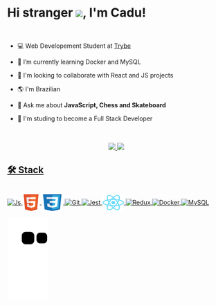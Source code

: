 <h1 align="left">Hi stranger <img src="https://raw.githubusercontent.com/kaueMarques/kaueMarques/master/hi.gif" height="30px">, I'm Cadu!</h1>

<br>

- 💻 Web Developement Student at [Trybe](https://www.betrybe.com) 

- 🌱 I’m currently learning Docker and MySQL

- :handshake: I'm looking to collaborate with React and JS projects

- 🌎 I'm Brazilian

- 💬 Ask me about **JavaScript, Chess and Skateboard**

- 🎯 I'm studing to become a Full Stack Developer

<br>
<br>

<div align="center">
  <a href="https://github.com/StephanCadu">
  <img height="150em" src="https://github-readme-stats.vercel.app/api?username=StephanCadu&show_icons=true&theme=maroongold&include_all_commits=true&count_private=true"/>
  <img height="150em" src="https://github-readme-stats.vercel.app/api/top-langs/?username=StephanCadu&layout=compact&langs_count=7&theme=maroongold"/>
</div>
  
## :hammer_and_wrench: Stack

<div style="display: inline_block"><br>  
  <img align="center" alt="Js" height="40" width="50" src="https://cdn.jsdelivr.net/gh/devicons/devicon/icons/javascript/javascript-original.svg" />
  <img align="center" alt="HTML" height="40" width="40" src="https://raw.githubusercontent.com/devicons/devicon/master/icons/html5/html5-original.svg">
  <img align="center" alt="CSS" height="40" width="50" src="https://raw.githubusercontent.com/devicons/devicon/master/icons/css3/css3-original.svg">
  <img align="center" alt="Git" height="40" width="50" src="https://cdn.jsdelivr.net/gh/devicons/devicon/icons/git/git-original.svg" />
  <img align="center" alt="Jest" height="40" width="50" src="https://cdn.jsdelivr.net/gh/devicons/devicon/icons/jest/jest-plain.svg" />
  <img align="center" alt="React" height="40" width="50" src="https://raw.githubusercontent.com/devicons/devicon/master/icons/react/react-original.svg">
  <img align="center" alt="Redux" height="40" width="50" src="https://cdn.jsdelivr.net/gh/devicons/devicon/icons/redux/redux-original.svg" />
  <img align="center" alt="Docker" height="40" width="50" src="https://cdn.jsdelivr.net/gh/devicons/devicon/icons/docker/docker-original-wordmark.svg" />
  <img align="center" alt="MySQL" height="40" width="50" src="https://cdn.jsdelivr.net/gh/devicons/devicon/icons/mysql/mysql-plain.svg" />
</div>
  
![Snake animation](https://github.com/StephanCadu/StephanCadu/blob/output/github-contribution-grid-snake.svg)
